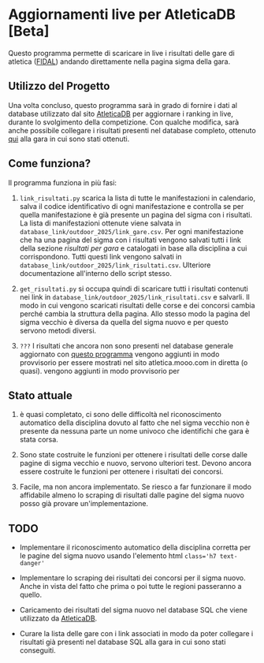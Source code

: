 # Aggiornamenti live per AtleticaDB [Beta]

Questo programma permette di scaricare in live i risultati delle gare di atletica ([FIDAL](https://www.fidal.it/))
andando direttamente nella pagina sigma della gara.

## Utilizzo del Progetto

Una volta concluso, questo programma sarà in grado di fornire i dati al database utilizzato dal sito 
[AtleticaDB](https://atletica.mooo.com) per aggiornare i ranking in live, durante lo svolgimento della competizione.
Con qualche modifica, sarà anche possibile collegare i risultati presenti nel database completo, ottenuto 
[qui](https://github.com/F-Depi/database-atletica-italiana) alla gara in cui sono stati ottenuti.

## Come funziona?

Il programma funziona in più fasi:
 1. ```link_risultati.py``` scarica la lista di tutte le manifestazioni in calendario, salva il codice identificativo di
 ogni manifestazione e controlla se per quella manifestazione è già presente un pagina del sigma con i risultati.
 La lista di manifestazioni ottenute viene salvata in ```database_link/outdoor_2025/link_gare.csv```.
 Per ogni manifestazione che ha una pagina del sigma con i risultati vengono salvati tutti i link della sezione
 _risultati per gara_ e catalogati in base alla disciplina a cui corrispondono.
 Tutti questi link vengono salvati in ```database_link/outdoor_2025/link_risultati.csv```.
 Ulteriore documentazione all'interno dello script stesso.

 2. ```get_risultati.py``` si occupa quindi di scaricare tutti i risultati contenuti nei link in 
    ```database_link/outdoor_2025/link_risultati.csv``` e salvarli. Il modo in cui vengono scaricati risultati delle 
    corse e dei concorsi cambia perché cambia la struttura della pagina. Allo stesso modo la pagina del sigma vecchio è
    diversa da quella del sigma nuovo e per questo servono metodi diversi.

 3. ```???``` I risultati che ancora non sono presenti nel database generale aggiornato con
    [questo programma](https://github.com/F-Depi/database-atletica-italiana) vengono aggiunti in modo provvisorio per
    essere mostrati nel sito atletica.mooo.com in diretta (o quasi). vengono aggiunti in modo provvisorio per

## Stato attuale

 1. è quasi completato, ci sono delle difficoltà nel riconoscimento automatico della disciplina dovuto al fatto che nel
sigma vecchio non è presente da nessuna parte un nome univoco che identifichi che gara è stata corsa.

 2. Sono state costruite le funzioni per ottenere i risultati delle corse dalle pagine di sigma vecchio e nuovo,
servono ulteriori test. Devono ancora essere costruite le funzioni per ottenere i risultati dei concorsi.

 3. Facile, ma non ancora implementato. Se riesco a far funzionare il modo affidabile almeno lo scraping di risultati
dalle pagine del sigma nuovo posso già provare un'implementazione.

## TODO

 - Implementare il riconoscimento automatico della disciplina corretta per le pagine del sigma nuovo usando l'elemento
 html ```class='h7 text-danger'```

 - Implementare lo scraping dei risultati dei concorsi per il sigma nuovo. Anche in vista del fatto che prima o poi 
 tutte le regioni passeranno a quello.

 - Caricamento dei risultati del sigma nuovo nel database SQL che viene utilizzato da [AtleticaDB](atletica.mooo.com).

 - Curare la lista delle gare con i link associati in modo da poter collegare i risultati già presenti nel database SQL
 alla gara in cui sono stati conseguiti.
